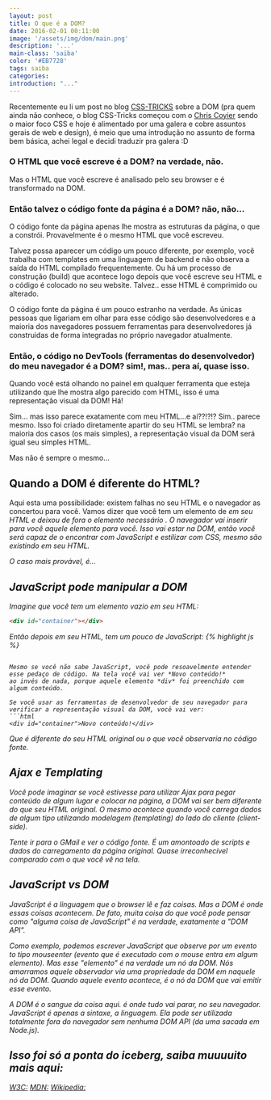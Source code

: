 ```yaml
---
layout: post
title: O que é a DOM?
date: 2016-02-01 00:11:00
image: '/assets/img/dom/main.png'
description: '...'
main-class: 'saiba'
color: '#EB7728'
tags: saiba
categories:
introduction: "..."
---
```


Recentemente eu li um post no blog [CSS-TRICKS](https://css-tricks.com/dom) sobre a DOM (pra quem ainda não conhece, o blog CSS-Tricks começou com o [Chris Coyier](https://twitter.com/chriscoyier) sendo o maior foco CSS e hoje é alimentado por uma galera e cobre assuntos gerais de web e design), é meio que uma introdução no assunto de forma bem básica, achei legal e decidi traduzir pra galera :D

### O HTML que você escreve é a DOM? na verdade, não.
Mas o HTML que você escreve é analisado pelo seu browser e é transformado na DOM.

### Então talvez o código fonte da página é a DOM? não, não...
O código fonte da página apenas lhe mostra as estruturas da página, o que a constrói. Provavelmente é o mesmo HTML que você escreveu.

Talvez possa aparecer um código um pouco diferente, por exemplo, você trabalha com templates em uma linguagem de backend e não
observa a saída do HTML compilado frequentemente. Ou há um processo de construção (build) que acontece logo depois que você escreve
seu HTML e o código é colocado no seu website. Talvez.. esse HTML é comprimido ou alterado.

O código fonte da página é um pouco estranho na verdade. As únicas pessoas que ligariam em olhar para esse código são desenvolvedores
e a maioria dos navegadores possuem ferramentas para desenvolvedores já construidas de forma integradas no próprio navegador atualmente.

### Então, o código no DevTools (ferramentas do desenvolvedor) do meu navegador é a DOM? sim!, mas.. pera aí, quase isso.
Quando você está olhando no painel em qualquer ferramenta que esteja utilizando que lhe mostra algo parecido com HTML, isso é
uma representação visual da DOM! Há!

Sim... mas isso parece exatamente com meu HTML...e ai??!?!?
Sim.. parece mesmo. Isso foi criado diretamente apartir do seu HTML se lembra? na maioria dos casos (os mais simples),
a representação visual da DOM será igual seu simples HTML.

Mas não é sempre o mesmo...

## Quando a DOM é diferente do HTML?

Aqui esta uma possibilidade: existem falhas no seu HTML e o navegador as concertou para você. Vamos dizer que você tem
um elemento de *<table>* em seu HTML e deixou de fora o elemento necessário *<tbody>*. O navegador vai inserir para você aquele
elemento *<tbody>* para você. Isso vai estar na DOM, então você será capaz de o encontrar com JavaScript e estilizar com CSS, mesmo
são existindo em seu HTML.

O caso mais provável, é...

## JavaScript pode manipular a DOM
Imagine que você tem um elemento vazio em seu HTML:
```html
<div id="container"></div>
```

Então depois em seu HTML, tem um pouco de JavaScript:
{% highlight js %}
<script>
  var container = document.getElementById("container");
  container.innerHTML = "Novo conteúdo!";
</script>
```

Mesmo se você não sabe JavaScript, você pode resoavelmente entender esse pedaço de código. Na tela você vai ver *Novo conteúdo!*
ao invés de nada, porque aquele elemento *div* foi preenchido com algum conteúdo.

Se você usar as ferramentas de desenvolvedor de seu navegador para verificar a representação visual da DOM, você vai ver:
```html
<div id="container">Novo conteúdo!</div>
```
Que é diferente do seu HTML original ou o que você observaria no código fonte.

## Ajax e Templating
Você pode imaginar se você estivesse para utilizar Ajax para pegar conteúdo de algum lugar e colocar na página, a DOM vai ser
bem diferente do que seu HTML original. O mesmo acontece quando você carrega dados de algum tipo utilizando modelagem (templating)
do lado do cliente (client-side).

Tente ir para o GMail e ver o código fonte. É um amontoado de scripts e dados do carregamento da página original. Quase irreconhecível
comparado com o que você vê na tela.

## JavaScript vs DOM
JavaScript é a linguagem que o browser lê e faz coisas. Mas a DOM é onde essas coisas acontecem. De fato, muita coisa do que você
pode pensar como "alguma coisa de JavaScript" é na verdade, exatamente a "DOM API".

Como exemplo, podemos escrever JavaScript que observe por um evento to tipo *mouseenter* (evento que é executado com o mouse
entra em algum elemento). Mas esse "elemento" é na verdade um nó da DOM. Nós amarramos aquele observador via uma propriedade da DOM
em naquele nó da DOM. Quando aquele evento acontece, é o nó da DOM que vai emitir esse evento.

A DOM é o sangue da coisa aqui. é onde tudo vai parar, no seu navegador. JavaScript é apenas a sintaxe, a linguagem. Ela pode ser
utilizada totalmente fora do navegador sem nenhuma DOM API (da uma sacada em Node.js).

## Isso foi só a ponta do iceberg, saiba muuuuito mais aqui:
[W3C:](http://www.w3.org/TR/DOM-Level-2-Core/introduction.html)
[MDN:](https://developer.mozilla.org/en-US/docs/DOM/DOM_Reference/Introduction)
[Wikipedia:](http://en.wikipedia.org/wiki/Document_Object_Model)
